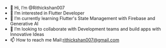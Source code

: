 - 👋 Hi, I’m @Rithickshan007
- 👀 I’m interested in Flutter Developer
- 🌱 I’m currently learning Flutter's State Management with Firebase and Generative AI 
- 💞️ I’m looking to collaborate with Development teams and build apps with Innovative Ideas
- 📫 How to reach me Mail:rithickshan007@gmail.com

<!---
Rithickshan007/Rithickshan007 is a ✨ special ✨ repository because its `README.md` (this file) appears on your GitHub profile.
You can click the Preview link to take a look at your changes.
--->
